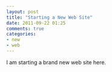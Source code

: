 ```yaml
---
layout: post
title: "Starting a New Web Site"
date: 2011-09-22 01:25
comments: true
categories:
- new
- web
---
```

I am starting a brand new web site here.
